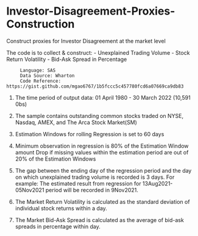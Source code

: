 # Investor-Disagreement-Proxies-Construction
Construct proxies for Investor Disagreement at the market level

The code is to collect & construct: - Unexplained Trading Volume
                                                       - Stock Return Volatility
                                                       - Bid-Ask Spread in Percentage

         Language: SAS
         Data Source: Wharton
         Code Reference: https://gist.github.com/mgao6767/1b5fccc5c457780fcd6a07669ca9db83


1. The time period of output data: 01 April 1980 - 30 March 2022 (10,591 0bs)

2. The sample contains outstanding common stocks traded on NYSE, Nasdaq, AMEX, and The Arca Stock Market(SM) 

3. Estimation Windows for rolling Regression is set to 60 days

4. Minimum observation in regression is 80% of the Estimation Window amount
    Drop if missing values within the estimation period are out of 20% of the Estimation Windows

5. The gap between the ending day of the regression period and the day on which unexplained trading volume is recorded is 3 days. 
    For example: The estimated result from regression for 13Aug2021-05Nov2021 period will be recorded in 9Nov2021. 

6. The Market Return Volatility is calculated as the standard deviation of individual stock returns within a day.

7.   The Market Bid-Ask Spread is calculated as the average of bid-ask spreads in percentage within day.
